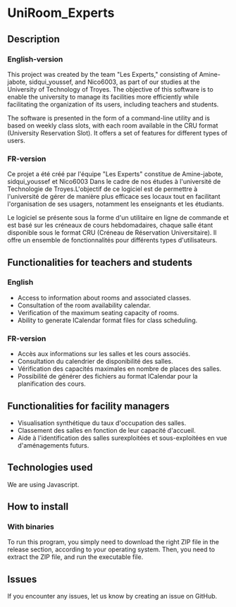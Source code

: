 # UniRoom_Experts

## Description

### English-version
This project was created by the team "Les Experts," consisting of Amine-jabote, sidqui_youssef, and Nico6003, as part of our studies at the University of Technology of Troyes. The objective of this software is to enable the university to manage its facilities more efficiently while facilitating the organization of its users, including teachers and students.

The software is presented in the form of a command-line utility and is based on weekly class slots, with each room available in the CRU format (University Reservation Slot). It offers a set of features for different types of users.
### FR-version
Ce projet a été créé par l'équipe "Les Experts" constitue de Amine-jabote, sidqui_youssef et Nico6003 Dans le cadre de nos études à l'université de Technologie de Troyes.L'objectif de ce logiciel est de permettre à l'université de gérer de manière plus efficace ses locaux tout en facilitant l'organisation de ses usagers, notamment les enseignants et les étudiants.

Le logiciel se présente sous la forme d'un utilitaire en ligne de commande et est basé sur les créneaux de cours hebdomadaires, chaque salle étant disponible sous le format CRU (Créneau de Réservation Universitaire). Il offre un ensemble de fonctionnalités pour différents types d'utilisateurs.

## Functionalities for teachers and students
### English
   - Access to information about rooms and associated classes.
   - Consultation of the room availability calendar.
   - Verification of the maximum seating capacity of rooms.
   - Ability to generate ICalendar format files for class scheduling.

### FR-version
   - Accès aux informations sur les salles et les cours associés.
   - Consultation du calendrier de disponibilité des salles.
   - Vérification des capacités maximales en nombre de places des salles.
   - Possibilité de générer des fichiers au format ICalendar pour la planification des cours.

## Functionalities for facility managers
   - Visualisation synthétique du taux d'occupation des salles.
   - Classement des salles en fonction de leur capacité d'accueil.
   - Aide à l'identification des salles surexploitées et sous-exploitées en vue d'aménagements futurs.
     
## Technologies used

We are using Javascript.

## How to install

### With binaries

To run this program, you simply need to download the right ZIP file in the release section, according to your operating system. Then, you need to extract the ZIP file, and run the executable file.

## Issues

If you encounter any issues, let us know by creating an issue on GitHub.
    
